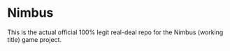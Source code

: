 Nimbus
======

This is the actual official 100% legit real-deal repo for the Nimbus (working title) game project.

